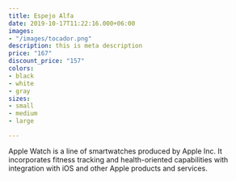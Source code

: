 ```yaml
---
title: Espejo Alfa
date: 2019-10-17T11:22:16.000+06:00
images:
- "/images/tocador.png"
description: this is meta description
price: "167"
discount_price: "157"
colors:
- black
- white
- gray
sizes:
- small
- medium
- large

---
```

Apple Watch is a line of smartwatches produced by Apple Inc. It incorporates fitness tracking and health-oriented capabilities with integration with iOS and other Apple products and services.